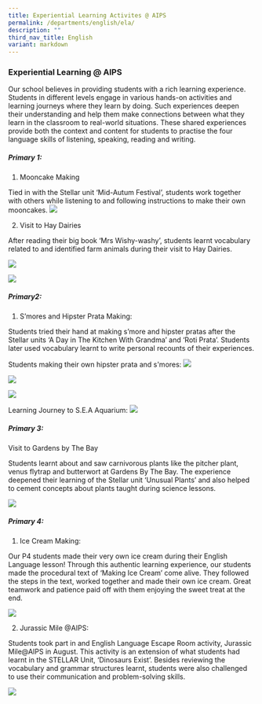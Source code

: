 ```yaml
---
title: Experiential Learning Activites @ AIPS
permalink: /departments/english/ela/
description: ""
third_nav_title: English
variant: markdown
---
```

### Experiential Learning @ AIPS

Our school believes in providing students with a rich learning experience. Students in different levels engage in various hands-on activities and learning journeys where they learn by doing. Such experiences deepen their understanding and help them make connections between what they learn in the classroom to real-world situations. These shared experiences provide both the context and content for students to practise the four language skills of listening, speaking, reading and writing. 

##### **Primary 1:**

1. Mooncake Making 

Tied in with the Stellar unit ‘Mid-Autum Festival’, students work together with others while listening to and following instructions to make their own mooncakes.
![](/images/ELA_1.jpg)

2. Visit to Hay Dairies 

After reading their big book ‘Mrs Wishy-washy’, students learnt vocabulary related to and identified farm animals during their visit to Hay Dairies.

![](/images/p1_Hay_Dairies_01.jpg)

![](/images/p1_Hay_Dairies_02.jpg)


##### **Primary2:**

1.	S’mores and Hipster Prata Making:

Students tried their hand at making s’more and hipster pratas after the Stellar units ‘A Day in The Kitchen With Grandma’ and ‘Roti Prata’. Students later used vocabulary learnt to write personal recounts of their experiences.

Students making their own hipster prata and s'mores:
![](/images/MLEA_Prata_and_S_more_.png)

![](/images/hipster_prata_01.jpg)

![](/images/hipster_prata_02.jpg)

Learning Journey to S.E.A Aquarium:
![](/images/MLEA_SEA_Aquarium_.png)
 
##### **Primary 3:**

Visit to Gardens by The Bay

Students learnt about and saw carnivorous plants like the pitcher plant, venus flytrap and butterwort at Gardens By The Bay. The experience deepened their learning of the Stellar unit ‘Unusual Plants’ and also helped to cement concepts about plants taught during science lessons.

![](/images/ELA_3.jpg)

##### **Primary 4:**

1.	Ice Cream Making:

Our P4 students made their very own ice cream during their English Language lesson! Through this authentic learning experience, our students made the procedural text of ‘Making Ice Cream’ come alive. They followed the steps in the text, worked together and made their own ice cream. Great teamwork and patience paid off with them enjoying the sweet treat at the end.

![](/images/ELA_4.jpg)

        

2. Jurassic Mile @AIPS:

Students took part in and English Language Escape Room activity, Jurassic Mile@AIPS in August. This activity is an extension of what students had learnt in the STELLAR Unit, ‘Dinosaurs Exist’. Besides reviewing the vocabulary and grammar structures learnt, students were also challenged to use their communication and problem-solving skills.

![](/images/ELA_5.jpg)